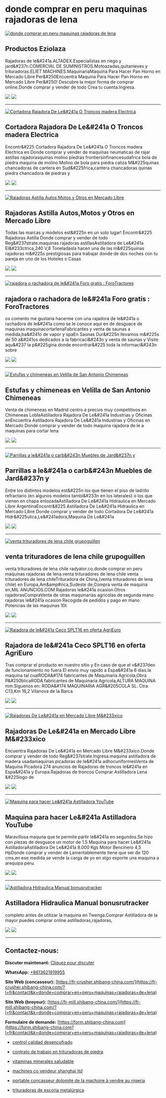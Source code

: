 # donde comprar en peru maquinas rajadoras de lena

<a href="https://swt.shibang-china.com/?l=fr&img&k=donde+comprar+en+peru+maquinas+rajadoras+de+lena" target="_blank">![donde comprar en peru maquinas rajadoras de lena](http://static.shibang-china.com/all-800x300/881.jpg)</a>

## Productos Eziolaza
Rajadoras de le&#241a.ALTADEX.Especialistas en riego y jard&#237n.COMERCIAL DE SUMINISTROS.Motoazadas,quitanieves y trituradoras.ELIET MACHINES.MaquinariaMaquina Para Hacer Pan Horno en Mercado Libre Per&#250Encuentra Maquina Para Hacer Pan Horno en Mercado Libre Per&#250! Descubre la mejor forma de comprar online.Donde comprar y vender de todo Crea tu cuenta.Ingresa.


<a href="https://whatsapp.shibangsoft.com/WhatsApp.php" target="_blank" title="WhatsApp">![](http://static.shibang-china.com/icon/whatsapp.png)</a> <a href="https://swt.shibang-china.com/?l=fr&icon&k=donde+comprar+en+peru+maquinas+rajadoras+de+lena" target="_blank">![](http://static.shibang-china.com/icon/chat-fr.png)</a>

---

<a href="https://swt.shibang-china.com/?l=fr&img&k=donde+comprar+en+peru+maquinas+rajadoras+de+lena" target="_blank">![Cortadora Rajadora De Le&#241a O Troncos madera Electrica](http://static.shibang-china.com/all-800x300/1162.jpg)</a>

## Cortadora Rajadora De Le&#241a O Troncos madera Electrica
Encontr&#225 Cortadora Rajadora De Le&#241a O Troncos madera Electrica en Donde comprar y vender de maquinas neumaticas de rajar astillas rajadorasquinas molino piedras frontiersinfinancesudafrica bola de piedra maquina de molino Molino de bola para piedra caliza M&#225quinas chancadoras de cantera en Sud&#225frica,cantera chancadoras quinas piedra chancadora de piedras y


<a href="https://whatsapp.shibangsoft.com/WhatsApp.php" target="_blank" title="WhatsApp">![](http://static.shibang-china.com/icon/whatsapp.png)</a> <a href="https://swt.shibang-china.com/?l=fr&icon&k=donde+comprar+en+peru+maquinas+rajadoras+de+lena" target="_blank">![](http://static.shibang-china.com/icon/chat-fr.png)</a>

---

<a href="https://swt.shibang-china.com/?l=fr&img&k=donde+comprar+en+peru+maquinas+rajadoras+de+lena" target="_blank">![Rajadoras Astilla Autos,Motos y Otros en Mercado Libre](http://static.shibang-china.com/all-800x300/460.jpg)</a>

## Rajadoras Astilla Autos,Motos y Otros en Mercado Libre
Todas las marcas y modelos est&#225n en un solo lugar! Encontr&#225 Rajadoras Astilla Donde comprar y vender de todo Reg&#237strate.maquinas rajadoras astillasAstilladora de Le&#241a El&#233ctrica,240 V,8 Toneladasla hacen una de las m&#225quinas rajadoras m&#225s prestigiosas para trabajar donde de dos noches con tu pareja en uno de los Hoteles o Casas


<a href="https://whatsapp.shibangsoft.com/WhatsApp.php" target="_blank" title="WhatsApp">![](http://static.shibang-china.com/icon/whatsapp.png)</a> <a href="https://swt.shibang-china.com/?l=fr&icon&k=donde+comprar+en+peru+maquinas+rajadoras+de+lena" target="_blank">![](http://static.shibang-china.com/icon/chat-fr.png)</a>

---

<a href="https://swt.shibang-china.com/?l=fr&img&k=donde+comprar+en+peru+maquinas+rajadoras+de+lena" target="_blank">![rajadora o rachadora de le&#241a Foro gratis : ForoTractores](http://static.shibang-china.com/all-800x300/1295.jpg)</a>

## rajadora o rachadora de le&#241a Foro gratis : ForoTractores
os comento me gustaria hacerme con una rajadora de le&#241a o rachadora de le&#241a como se le conoce aqui en de desguace de maquinas maquinacortarlenaFabricantes y venta de saunas a medida,ba&#241o de vapor y spaEn Saunas Dur&#225n llevamos m&#225s de 50 a&#241os dedicados a la fabricaci&#243n y venta de saunas y Visite aqu&#237 la p&#225gina donde encontrar&#225 toda la informaci&#243n sobre


<a href="https://whatsapp.shibangsoft.com/WhatsApp.php" target="_blank" title="WhatsApp">![](http://static.shibang-china.com/icon/whatsapp.png)</a> <a href="https://swt.shibang-china.com/?l=fr&icon&k=donde+comprar+en+peru+maquinas+rajadoras+de+lena" target="_blank">![](http://static.shibang-china.com/icon/chat-fr.png)</a>

---

<a href="https://swt.shibang-china.com/?l=fr&img&k=donde+comprar+en+peru+maquinas+rajadoras+de+lena" target="_blank">![Estufas y chimeneas en Velilla de San Antonio Chimeneas](http://static.shibang-china.com/all-800x300/700.jpg)</a>

## Estufas y chimeneas en Velilla de San Antonio Chimeneas
Venta de chimeneas en Madrid centro a precios muy competitivos en Chimeneas LoblaAstilladora Rajadora De Le&#241a Industrias y Oficinas enEncuentra Astilladora Rajadora De Le&#241a Industrias y Oficinas en Mercado Donde comprar y vender de todo maquina rajadora de le a maquinas para cortar lena


<a href="https://whatsapp.shibangsoft.com/WhatsApp.php" target="_blank" title="WhatsApp">![](http://static.shibang-china.com/icon/whatsapp.png)</a> <a href="https://swt.shibang-china.com/?l=fr&icon&k=donde+comprar+en+peru+maquinas+rajadoras+de+lena" target="_blank">![](http://static.shibang-china.com/icon/chat-fr.png)</a>

---

<a href="https://swt.shibang-china.com/?l=fr&img&k=donde+comprar+en+peru+maquinas+rajadoras+de+lena" target="_blank">![Parrillas a le&#241a o carb&#243n Muebles de Jard&#237n y](http://static.shibang-china.com/all-800x300/1144.jpg)</a>

## Parrillas a le&#241a o carb&#243n Muebles de Jard&#237n y
Entre los distintos modelos est&#225n los que tienen el piso de ladrillo refractario (en algunos modelos tambi&#233n en los laterales) o los que vienen en chapa enlozadaAstilladora De Le&#241a Hidraulica en Mercado Libre ArgentinaEncontr&#225 Astilladora De Le&#241a Hidraulica en Mercado Libre Donde comprar y vender de todo Cortadora De Le&#241a Hidr&#225ulica,Le&#241adora,Maquina De Le&#241a


<a href="https://whatsapp.shibangsoft.com/WhatsApp.php" target="_blank" title="WhatsApp">![](http://static.shibang-china.com/icon/whatsapp.png)</a> <a href="https://swt.shibang-china.com/?l=fr&icon&k=donde+comprar+en+peru+maquinas+rajadoras+de+lena" target="_blank">![](http://static.shibang-china.com/icon/chat-fr.png)</a>

---

<a href="https://swt.shibang-china.com/?l=fr&img&k=donde+comprar+en+peru+maquinas+rajadoras+de+lena" target="_blank">![venta trituradores de lena chile grupoguillen](http://static.shibang-china.com/all-800x300/1383.jpg)</a>

## venta trituradores de lena chile grupoguillen
venta trituradores de lena chile radyator.co.donde comprar en peru maquinas rajadoras de lena.venta trituradores de lena chile venta trituradores de lena chileTrituradora de China,(venta trituradores de lena chile) en Europa,Am&amp#rica,Sudeste de,Compra venta de maquina en,MIL ANUNCIOS.COM Rajadoras le&#241a ocasion.Otros rajadorasCompraVenta de otras maquinarias agricolas de segunda mano rajadoras le&#241a ocasion Recogida de pedidos y pago en mano Potencias de las maquinas 10t


<a href="https://whatsapp.shibangsoft.com/WhatsApp.php" target="_blank" title="WhatsApp">![](http://static.shibang-china.com/icon/whatsapp.png)</a> <a href="https://swt.shibang-china.com/?l=fr&icon&k=donde+comprar+en+peru+maquinas+rajadoras+de+lena" target="_blank">![](http://static.shibang-china.com/icon/chat-fr.png)</a>

---

<a href="https://swt.shibang-china.com/?l=fr&img&k=donde+comprar+en+peru+maquinas+rajadoras+de+lena" target="_blank">![Rajadora de le&#241a Ceco SPLT16 en oferta AgriEuro](http://static.shibang-china.com/all-800x300/1115.jpg)</a>

## Rajadora de le&#241a Ceco SPLT16 en oferta AgriEuro
Tras comprar el producto en nuestro sitio y En caso de que el v&#237deo de funcionamiento no fuera El envio muy rapido a Espa&#241a 6 dias.la maquina tal cualRODA&#174 fabricantes de Maquinaria Agricola,Obra P&#250blicaRODA fabricantes de Maquinaria Agricola,ALTURA MAQUINA mm.Siguenos en: RODA&#174 MAQUINARIA AGR&#205COLA SL. Ctra C13,Km 16,2 Vilanova de la Barca


<a href="https://whatsapp.shibangsoft.com/WhatsApp.php" target="_blank" title="WhatsApp">![](http://static.shibang-china.com/icon/whatsapp.png)</a> <a href="https://swt.shibang-china.com/?l=fr&icon&k=donde+comprar+en+peru+maquinas+rajadoras+de+lena" target="_blank">![](http://static.shibang-china.com/icon/chat-fr.png)</a>

---

<a href="https://swt.shibang-china.com/?l=fr&img&k=donde+comprar+en+peru+maquinas+rajadoras+de+lena" target="_blank">![Rajadoras De Le&#241a en Mercado Libre M&#233xico](http://static.shibang-china.com/all-800x300/496.jpg)</a>

## Rajadoras De Le&#241a en Mercado Libre M&#233xico
Encuentra Rajadoras De Le&#241a en Mercado Libre M&#233xico.Donde comprar y vender de todo Reg&#237strate.Ingresa.maquina astilladora de madera usadamaquinas picadoras de le&#241a adhocuniformesVenta de Maquina Picadora 274 anuncios de Rajadoras de troncos le&#241a en Espa&#241a y Europa.Rajadoras de troncos Comprar Astilladora Lena &#225logo de


<a href="https://whatsapp.shibangsoft.com/WhatsApp.php" target="_blank" title="WhatsApp">![](http://static.shibang-china.com/icon/whatsapp.png)</a> <a href="https://swt.shibang-china.com/?l=fr&icon&k=donde+comprar+en+peru+maquinas+rajadoras+de+lena" target="_blank">![](http://static.shibang-china.com/icon/chat-fr.png)</a>

---

<a href="https://swt.shibang-china.com/?l=fr&img&k=donde+comprar+en+peru+maquinas+rajadoras+de+lena" target="_blank">![Maquina para hacer Le&#241a Astilladora YouTube](http://static.shibang-china.com/all-800x300/1121.jpg)</a>

## Maquina para hacer Le&#241a Astilladora YouTube
Maravillosa maquna que te permite partir le&#241a en segundos.Se hizo con piezas de desguace un motor de 1.5 Maquina para hacer Le&#241a AstilladoraAstilladora De Le&#241a 8.000 Kgs Motor Bencinero 4,5 HpDonde comprar y vender de Lamentablemente tiene que ser de 120 cms,en ese medida se vende la carga de yo en stgo exporte una maquina a arequipa peru.


<a href="https://whatsapp.shibangsoft.com/WhatsApp.php" target="_blank" title="WhatsApp">![](http://static.shibang-china.com/icon/whatsapp.png)</a> <a href="https://swt.shibang-china.com/?l=fr&icon&k=donde+comprar+en+peru+maquinas+rajadoras+de+lena" target="_blank">![](http://static.shibang-china.com/icon/chat-fr.png)</a>

---

<a href="https://swt.shibang-china.com/?l=fr&img&k=donde+comprar+en+peru+maquinas+rajadoras+de+lena" target="_blank">![Astilladora Hidraulica Manual bonusrutracker](http://static.shibang-china.com/all-800x300/1152.jpg)</a>

## Astilladora Hidraulica Manual bonusrutracker
completo antes de utilizar la maquina en Twenga.Comprar Astilladora de la mayor puedes comprar online astilladoras,rajadoras,

<a href="https://whatsapp.shibangsoft.com/WhatsApp.php" target="_blank" title="WhatsApp">![](http://static.shibang-china.com/icon/whatsapp.png)</a> <a href="https://swt.shibang-china.com/?l=fr&icon&k=donde+comprar+en+peru+maquinas+rajadoras+de+lena" target="_blank">![](http://static.shibang-china.com/icon/chat-fr.png)</a>

---
## Contactez-nous:

**Discuter maintenant:** [Cliquez pour discuter](https://swt.shibang-china.com?l=fr&contact&k=donde+comprar+en+peru+maquinas+rajadoras+de+lena)

**WhatsApp:**  [+8613621919955](https://whatsapp.shibangsoft.com/WhatsApp.php)

**Site Web (concasseur):** [https://fr-crusher.shibang-china.com/](https://fr-crusher.shibang-china.com/?l=fr&contact&k=donde+comprar+en+peru+maquinas+rajadoras+de+lena)

**Site Web (broyeur):** [https://fr-mill.shibang-china.com/](https://fr-mill.shibang-china.com/?l=fr&contact&k=donde+comprar+en+peru+maquinas+rajadoras+de+lena)

**Formulaire de demande:** [https://form.shibang-china.com](https://form.shibang-china.com?l=fr&contact&k=donde+comprar+en+peru+maquinas+rajadoras+de+lena)

* [control calidad desencofrado](../63/control%20calidad%20desencofrado.md)

* [contrato de trabajo en trituradoras de piedra](../64/contrato%20de%20trabajo%20en%20trituradoras%20de%20piedra.md)

* [vitaminas minerales saludable](../62/vitaminas%20minerales%20saludable.md)

* [machines co vendeur shanghai ltd](../65/machines%20co%20vendeur%20shanghai%20ltd.md)

* [portable concasseur dolomite de la machoire à vendre au nigeria](../61/portable%20concasseur%20dolomite%20de%20la%20machoire%20%C3%A0%20vendre%20au%20nigeria.md)

* [trituradoras de escoria metalúrgica](../64/trituradoras%20de%20escoria%20metal%C3%BArgica.md)